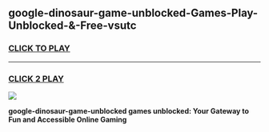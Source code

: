 
## google-dinosaur-game-unblocked-Games-Play-Unblocked-&-Free-vsutc
<h3>
<a href="https://premium76.site?title=google-dinosaur-game-unblocked&ref=24A">CLICK TO PLAY</a></h3>
<hr>

<h3>
<a href="https://premium76.site?title=google-dinosaur-game-unblocked&ref=24A">CLICK 2 PLAY</a>
  
</h3>

<a href="https://premium76.site?title=google-dinosaur-game-unblocked&ref=24A"><img src="https://clearcache.store/games.png"></a>


**google-dinosaur-game-unblocked games unblocked: Your Gateway to Fun and Accessible Online Gaming**
